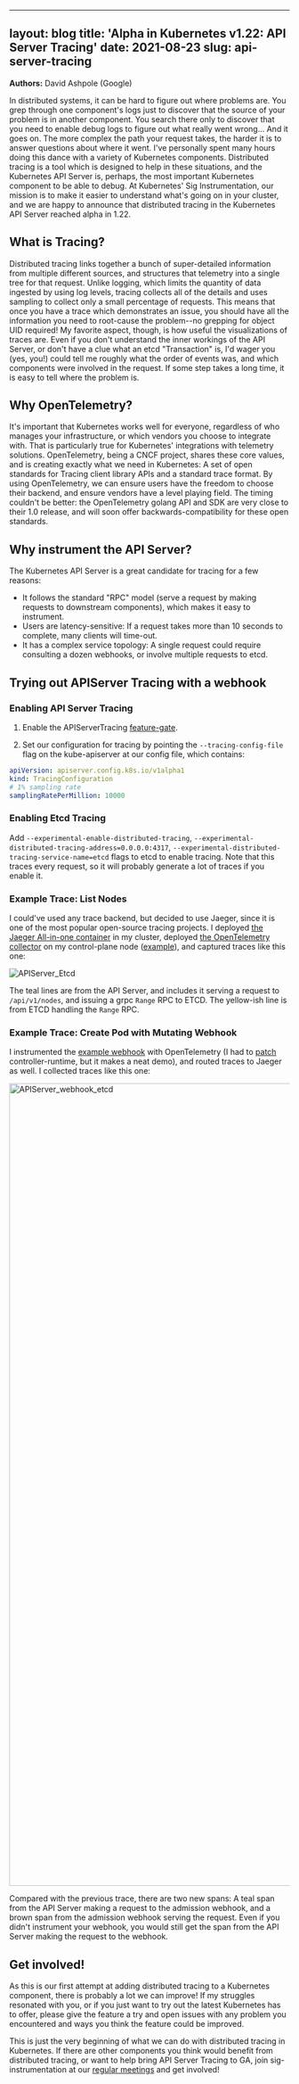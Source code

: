 

---
layout: blog
title: 'Alpha in Kubernetes v1.22: API Server Tracing'
date: 2021-08-23
slug: api-server-tracing
---

**Authors:** David Ashpole (Google)

In distributed systems, it can be hard to figure out where problems are. You grep through one component's logs just to discover that the source of your problem is in another component.  You search there only to discover that you need to enable debug logs to figure out what really went wrong... And it goes on. The more complex the path your request takes, the harder it is to answer questions about where it went.  I've personally spent many hours doing this dance with a variety of Kubernetes components. Distributed tracing is a tool which is designed to help in these situations, and the Kubernetes API Server is, perhaps, the most important Kubernetes component to be able to debug. At Kubernetes' Sig Instrumentation, our mission is to make it easier to understand what's going on in your cluster, and we are happy to announce that distributed tracing in the Kubernetes API Server reached alpha in 1.22.

## What is Tracing?

Distributed tracing links together a bunch of super-detailed information from multiple different sources, and structures that telemetry into a single tree for that request.  Unlike logging, which limits the quantity of data ingested by using log levels, tracing collects all of the details and uses sampling to collect only a small percentage of requests.  This means that once you have a trace which demonstrates an issue, you should have all the information you need to root-cause the problem--no grepping for object UID required! My favorite aspect, though, is how useful the visualizations of traces are.  Even if you don't understand the inner workings of the API Server, or don't have a clue what an etcd "Transaction" is, I'd wager you (yes, you!) could tell me roughly what the order of events was, and which components were involved in the request.  If some step takes a long time, it is easy to tell where the problem is.

## Why OpenTelemetry?

It's important that Kubernetes works well for everyone, regardless of who manages your infrastructure, or which vendors you choose to integrate with.  That is particularly true for Kubernetes' integrations with telemetry solutions.  OpenTelemetry, being a CNCF project, shares these core values, and is creating exactly what we need in Kubernetes: A set of open standards for Tracing client library APIs and a standard trace format. By using OpenTelemetry, we can ensure users have the freedom to choose their backend, and ensure vendors have a level playing field. The timing couldn't be better: the OpenTelemetry golang API and SDK are very close to their 1.0 release, and will soon offer backwards-compatibility for these open standards.

## Why instrument the API Server?

The Kubernetes API Server is a great candidate for tracing for a few reasons:

* It follows the standard "RPC" model (serve a request by making requests to downstream components), which makes it easy to instrument.
* Users are latency-sensitive: If a request takes more than 10 seconds to complete, many clients will time-out.
* It has a complex service topology: A single request could require consulting a dozen webhooks, or involve multiple requests to etcd.

## Trying out APIServer Tracing with a webhook

### Enabling API Server Tracing

1. Enable the APIServerTracing [feature-gate](https://kubernetes.io/docs/reference/command-line-tools-reference/feature-gates/).

2. Set our configuration for tracing by pointing the `--tracing-config-file` flag on the kube-apiserver at our config file, which contains:

```yaml
apiVersion: apiserver.config.k8s.io/v1alpha1
kind: TracingConfiguration
# 1% sampling rate
samplingRatePerMillion: 10000
```

### Enabling Etcd Tracing

Add `--experimental-enable-distributed-tracing`,  `--experimental-distributed-tracing-address=0.0.0.0:4317`, `--experimental-distributed-tracing-service-name=etcd` flags to etcd to enable tracing.  Note that this traces every request, so it will probably generate a lot of traces if you enable it.

### Example Trace: List Nodes

I could've used any trace backend, but decided to use Jaeger, since it is one of the most popular open-source tracing projects.  I deployed [the Jaeger All-in-one container](https://hub.docker.com/r/jaegertracing/all-in-one) in my cluster, deployed [the OpenTelemetry collector](https://github.com/open-telemetry/opentelemetry-collector) on my control-plane node ([example](https://github.com/dashpole/dashpole_demos/tree/master/otel/controlplane)), and captured traces like this one:

![APIServer_Etcd](https://user-images.githubusercontent.com/3262098/128613151-91cb925c-4886-4f05-a12a-771c6cbe9807.png)

The teal lines are from the API Server, and includes it serving a request to `/api/v1/nodes`, and issuing a grpc `Range` RPC to ETCD.  The yellow-ish line is from ETCD handling the `Range` RPC.

### Example Trace: Create Pod with Mutating Webhook

I instrumented the [example webhook](https://github.com/kubernetes-sigs/controller-runtime/tree/master/examples/builtins) with OpenTelemetry (I had to [patch](https://github.com/dashpole/controller-runtime/commit/85fdda7ba03dd2c22ef62c1a3dbdf5aa651f90da) controller-runtime, but it makes a neat demo), and routed traces to Jaeger as well.  I collected traces like this one:

<img width="1440" alt="APIServer_webhook_etcd" src="https://user-images.githubusercontent.com/3262098/128613167-e7a14cdf-5635-422f-9fd8-f32744ce639d.png">

Compared with the previous trace, there are two new spans: A teal span from the API Server making a request to the admission webhook, and a brown span from the admission webhook serving the request.  Even if you didn't instrument your webhook, you would still get the span from the API Server making the request to the webhook.

## Get involved!

As this is our first attempt at adding distributed tracing to a Kubernetes component, there is probably a lot we can improve! If my struggles resonated with you, or if you just want to try out the latest Kubernetes has to offer, please give the feature a try and open issues with any problem you encountered and ways you think the feature could be improved.

This is just the very beginning of what we can do with distributed tracing in Kubernetes. If there are other components you think would benefit from distributed tracing, or want to help bring API Server Tracing to GA, join sig-instrumentation at our [regular meetings](https://github.com/kubernetes/community/tree/master/sig-instrumentation#instrumentation-special-interest-group) and get involved!
